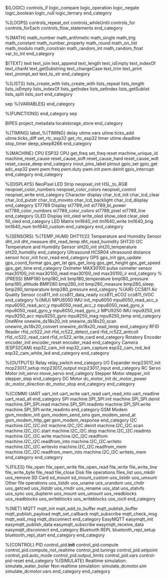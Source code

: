 ${LOGIC}
controls_if
logic_compare
logic_operation
logic_negate
logic_boolean
logic_null
logic_ternary
end_category

%{LOOPS}
controls_repeat_ext
controls_whileUntil
controls_for
controls_forEach
controls_flow_statements
end_category

%{MATH}
math_number
math_arithmetic
math_single
math_trig
math_constant
math_number_property
math_round
math_on_list
math_modulo
math_constrain
math_random_int
math_random_float
var_to_int
end_category

${TEXT}
text
text_join
text_append
text_length
text_isEmpty
text_indexOf
text_charAt
text_getSubstring
text_changeCase
text_trim
text_print
text_prompt_ext
text_to_str
end_category

%{LISTS}
lists_create_with
lists_create_with
lists_repeat
lists_length
lists_isEmpty
lists_indexOf
lists_getIndex
lists_setIndex
lists_getSublist
lists_split
lists_sort
end_category

sep
%{VARIABLES}
end_category

%{FUNCTIONS}
end_category
sep

BIPES
project_metadata
localstorage_store
end_category

%{TIMING}
label_%{TIMING}
delay
utime.vars
utime.ticks_add
utime.ticks_diff
set_rtc_esp32
get_rtc_esp32
timer
utime.deadline
stop_timer
deep_sleep8266 
end_category

%{MACHINE}
CPU
ESP32 CPU
get_freq
set_freq
reset
machine_unique_id
machine_reset_cause
reset_cause_soft
reset_cause_hard
reset_cause_wdt
reset_cause_deep
end_category
inout_pins_label
pinout
gpio_set
gpio_get
adc_esp32
pwm
pwm.freq
pwm.duty
pwm.init
pwm.deinit
gpio_interrupt
end_category
end_category

%{DISPLAYS}
NeoPixel LED Strip
neopixel_init
HSL_to_RGB
neopixel_color_numbers
neopixel_color_colors
neopixel_control
neopixel_write
end_category
Character display
char_lcd_init
char_lcd_clear
char_lcd_putstr
char_lcd_moveto
char_lcd_backlight
char_lcd_display
end_category
ST7789 Display
st7789_init
st7789_bl_power
st7789_color_numbers
st7789_color_colors
st7789_pixel
st7789_line
end_category
OLED Display
init_oled
write_oled
show_oled
clear_oled
fill_oled
end_category
LED Matrix
tm1640_init
tm1640_write
tm1640_brig
tm1640_num
tm1640_custom
end_category
end_category

%{SENSORS}
%{TEMP_HUMI}
DHT11/22 Temperature and Humidity Sensor
dht_init
dht_measure
dht_read_temp
dht_read_humidity
SHT20 I2C Temperature and Humidity Sensor
sht20_init
sht20_temperature
sht20_humidity
end_category
Ultrasound
HCSR04 ultrasound distance sensor
hcsr_init
hcsr_read
end_category
GPS
gps_init
gps_update
gps_coord_format
gps_get_lat
gps_get_long
gps_get_height
gps_get_speed
gps_get_time
end_category
Oximeter
MAX30100 pulse oximeter sensor
max30100_init
max30100_read
max30100_red
max30100_ir
end_category
%{PRESS}
BMP180
bmp180_init
bmp180_temperature
bmp180_pressure
bmp180_altitude
BMP280
bmp280_init
bmp280_measure
bmp280_sleep
bmp280_temperature
bmp280_pressure
end_category
%{AIR}
CCS811 Air Quality Sensor
ccs811_init
ccs811_data_ready
ccs811_eCO2
ccs811_tVOC
end_category
%{IMU}
MPU6050 IMU
init_mpu6050
mpu6050_read_acc_x
mpu6050_read_acc_y
mpu6050_read_acc_z
mpu6050_read_gyro_x
mpu6050_read_gyro_y
mpu6050_read_gyro_z
MPU9250 IMU
mpu9250_init
mpu9250_acc
mpu9250_gyro
mpu9250_mag
mpu9250_temp
end_category
OneWire
onewire_ds18x20_init
onewire_ds18x20_scan
onewire_ds18x20_convert
onewire_ds18x20_read_temp
end_category
RFID Reader
rfid_rc522_init
rfid_rc522_detect_card
rfid_rc522_anticoll
rfid_rc522_read_card
rfid_rc522_write_card
end_category
Rotatory Encoder
encoder_init
encoder_reset
encoder_read
end_category
Camera (ESP32CAM)
esp32_cam_init
esp32_cam_capture
esp32_cam_red_led
esp32_cam_white_led
end_category
end_category

%{OUTPUTS}
Relay
relay_switch
end_category
I/O Expander
mcp23017_init
mcp23017_setup
mcp23017_output
mcp23017_input
end_category
RC Servo Motor
init_servo
move_servo
end_category
Stepper Motor
stepper_init
stepper_step
end_category
DC Motor
dc_motor_init
dc_motor_power
dc_motor_direction
dc_motor_stop
end_category
end_category

%{COMM}
UART
uart_init
uart_write
uart_read
uart_read_into
uart_readline
uart_read_all
end_category
SPI
machine.SPI_SPI.init
machine.SPI_SPI.deinit
machine.SPI_SPI.read
machine.SPI_SPI.readinto
machine.SPI_SPI.write
machine.SPI_SPI.write_readinto
end_category
GSM Modem
gsm_modem_init
gsm_modem_send_sms
gsm_modem_send_at
gsm_modem_http_get
gsm_modem_response
end_category
I2C
machine.I2C_I2C.init
machine.I2C_I2C.deinit
machine.I2C_I2C.scan
machine.I2C_I2C.start
machine.I2C_I2C.stop
machine.I2C_I2C.readinto
machine.I2C_I2C.write
machine.I2C_I2C.readfrom
machine.I2C_I2C.readfrom_into
machine.I2C_I2C.writeto
machine.I2C_I2C.writevto
machine.I2C_I2C.readfrom_mem
machine.I2C_I2C.readfrom_mem_into
machine.I2C_I2C.writeto_mem
end_category
end_category

%{FILES}
file_open
file_open_write
file_open_read
file_write
file_write_line
file_write_byte
file_read
file_close
Disk file operations
files_list
uos_mkdir
uos_remove
SD Card
sd_mount
sd_mount_custom
uos_listdir
uos_umount
Other file operations
uos_listdir
uos_uname
uos_urandom
uos_chdir
uos_getcwd
uos_ilistdir
uos_rmdir
uos_rename
uos_stat
uos_statvfs
uos_sync
uos_dupterm
uos_mount
uos_umount
uos_readblocks
uos_readblocks
uos_writeblocks
uos_writeblocks
uos_ioctl
end_category

%{NET}
MQTT
mqtt_init
mqtt_add_to_buffer
mqtt_publish_buffer
mqtt_publish_payload
mqtt_set_callback
mqtt_subscribe
mqtt_check_msg
mqtt_wait_msg
mqtt_disconnect
end_category
EasyMQTT
easymqtt_init
easymqtt_publish_data
easymqtt_subscribe
easymqtt_receive_data
easymqtt_disconnect
end_category
Bluetooth REPL
bluetooth_repl_setup
bluetooth_repl_start
end_category
end_category

%{CONTROL}
PID
control_pid.__init__
control_pid.compute
control_pid.compute_not_realtime
control_pid.tunings
control_pid.setpoint
control_pid.auto_mode
control_pid.output_limits
control_pid.vars
control-pid-reset
end_category
%{SIMULATE}
Realtime simulation:
simulate_water_boiler
Non realtime simulation:
simulate_dcmotor.sim
simulate_dcmotor.vars
end_category
end_category
